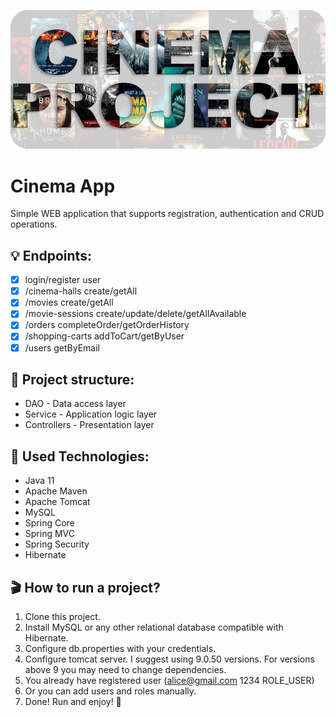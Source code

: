 ![cinema app logo](cinema-project.png)

# Сinema App
Simple WEB application that supports registration, authentication and CRUD operations.

## 💡 Endpoints:
- [x]  login/register user
- [x]  /cinema-halls create/getAll
- [x]  /movies create/getAll
- [x]  /movie-sessions create/update/delete/getAllAvailable
- [x]  /orders completeOrder/getOrderHistory
- [x]  /shopping-carts addToCart/getByUser
- [x]  /users getByEmail

## 📃 Project structure: 
- DAO - Data access layer
- Service - Application logic layer
- Controllers - Presentation layer

## 📃 Used Technologies:
* Java 11
* Apache Maven
* Apache Tomcat
* MySQL
* Spring Core
* Spring MVC
* Spring Security
* Hibernate

## 🎬 How to run a project? 
1. Clone this project.
2. Install MySQL or any other relational database compatible with Hibernate.
3. Configure db.properties with your credentials.
4. Configure tomcat server. I suggest using 9.0.50 versions. For versions above 9 you may need to change dependencies.
5. You already have registered user (alice@gmail.com 1234 ROLE_USER)
6. Or you can add users and roles manually.
7. Done! Run and enjoy! 🎉